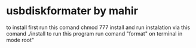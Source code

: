 # usbdiskformater by mahir
to install first run this comand
chmod 777 install
and run instalation via this comand
./install
to run this program run comand "format" on terminal in mode root"
